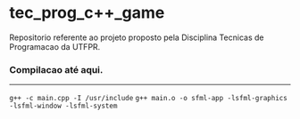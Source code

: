 # tec_prog_c++_game
Repositorio referente ao projeto proposto pela Disciplina Tecnicas de Programacao da UTFPR.

### Compilacao até aqui.
---

```g++ -c main.cpp -I /usr/include``` 
```g++ main.o -o sfml-app -lsfml-graphics -lsfml-window -lsfml-system``` 
